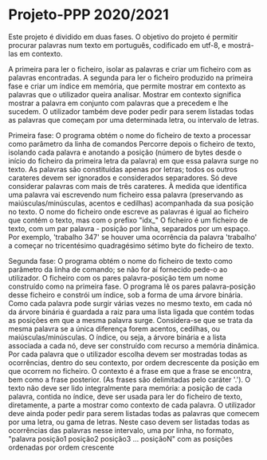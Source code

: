 # Projeto-PPP 2020/2021

Este projeto é dividido em duas fases.
O objetivo do projeto é permitir procurar palavras num texto em português, codificado em utf-8, e mostrá-las em contexto.

A primeira para ler o ficheiro, isolar as palavras e criar um ficheiro com as palavras encontradas.
A segunda para ler o ficheiro produzido na primeira fase e criar um índice em memória, que permite mostrar em 
contexto as palavras que o utilizador queira analisar. Mostrar em contexto 
significa mostrar a palavra em conjunto com palavras que a precedem e lhe sucedem. O utilizador também deve poder 
pedir para serem listadas todas as palavras que começam por uma determinada letra, ou intervalo de letras.

Primeira fase:
O programa obtém o nome do ficheiro de texto a processar como parâmetro da linha de comandos
Percorre depois o ficheiro de texto, isolando cada palavra e anotando a posição (número de bytes desde o início do 
ficheiro da primeira letra da palavra) em que essa palavra surge no texto.
As palavras são constituídas apenas por letras; todos os outros carateres devem ser ignorados e considerados separadores.
Só deve considerar palavras com mais de três carateres.
À medida que identifica uma palavra vai escrevendo num ficheiro essa palavra (preservando as maiúsculas/minúsculas, 
acentos e cedilhas) acompanhada da sua posição no texto.
O nome do ficheiro onde escreve as palavras é igual ao ficheiro que contém o texto, mas com o prefixo "idx_"
O ficheiro é um ficheiro de texto, com um par palavra - posição por linha, separados por um espaço. Por exemplo, 
'trabalho 347' se houver uma ocorrência da palavra 'trabalho' a começar no 
tricentésimo quadragésimo sétimo byte do ficheiro de texto.

Segunda fase:
O programa obtém o nome do ficheiro de texto como parâmetro da linha de comando; se não for aí fornecido pede-o ao utilizador.
O ficheiro com os pares palavra-posição tem um nome construído como na primeira fase.
O programa lê os pares palavra-posição desse ficheiro e constrói um índice, sob a forma de uma árvore binária. Como cada 
palavra pode surgir várias vezes no mesmo texto, em cada nó da árvore binária é 
guardada a raiz para uma lista ligada que contém todas as posições em que a mesma palavra surge.
Considera-se que se trata da mesma palavra se a única diferença forem acentos, cedilhas, ou maiúsculas/minúsculas.
O índice, ou seja, a árvore binária e a lista associada a cada nó, deve ser construído com recurso a memória dinâmica.
Por cada palavra que o utilizador escolha devem ser mostradas todas as ocorrências, dentro do seu contexto, por ordem 
decrescente da posição em que ocorrem no ficheiro.
O contexto é a frase em que a frase se encontra, bem como a frase posterior. (As frases são delimitadas pelo caráter '.').
O texto não deve ser lido integralmente para memória: a posição de cada palavra, contida no índice, deve ser usada para 
ler do ficheiro de texto, diretamente, a parte a mostrar como contexto de cada palavra.
O utilizador deve ainda poder pedir para serem listadas todas as palavras que comecem por uma letra, ou gama de letras. 
Neste caso devem ser listadas todas as ocorrências das palavras nesse intervalo, uma por 
linha, no formato, "palavra posição1 posição2 posição3 ... posiçãoN" com as posições ordenadas por ordem crescente
